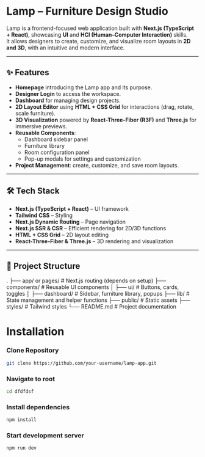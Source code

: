 # Lamp – Furniture Design Studio

Lamp is a frontend-focused web application built with **Next.js (TypeScript + React)**, showcasing **UI** and **HCI (Human–Computer Interaction)** skills.  
It allows designers to create, customize, and visualize room layouts in **2D and 3D**, with an intuitive and modern interface.  

---

## ✨ Features

- **Homepage** introducing the Lamp app and its purpose.  
- **Designer Login** to access the workspace.  
- **Dashboard** for managing design projects.  
- **2D Layout Editor** using **HTML + CSS Grid** for interactions (drag, rotate, scale furniture).  
- **3D Visualization** powered by **React-Three-Fiber (R3F)** and **Three.js** for immersive previews.  
- **Reusable Components**:
  - Dashboard sidebar panel  
  - Furniture library  
  - Room configuration panel  
  - Pop-up modals for settings and customization  
- **Project Management**: create, customize, and save room layouts.  

---

## 🛠️ Tech Stack

- **Next.js (TypeScript + React)** – UI framework  
- **Tailwind CSS** – Styling  
- **Next.js Dynamic Routing** – Page navigation  
- **Next.js SSR & CSR** – Efficient rendering for 2D/3D functions  
- **HTML + CSS Grid** – 2D layout editing  
- **React-Three-Fiber & Three.js** – 3D rendering and visualization  

---

## 📂 Project Structure

.
├── app/ or pages/ # Next.js routing (depends on setup)
├── components/ # Reusable UI components
│ ├── ui/ # Buttons, cards, toggles
│ ├── dashboard/ # Sidebar, furniture library, popups
├── lib/ # State management and helper functions
├── public/ # Static assets
├── styles/ # Tailwind styles
└── README.md # Project documentation


# Installation

### Clone Repository
```bash
git clone https://github.com/your-username/lamp-app.git
```

### Navigate to root
```bash
cd dfdfdsf
```

### Install dependencies
```bash
npm install
```

### Start development server
```bash
npm run dev
```
